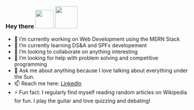 ### Hey there <img src="https://media.giphy.com/media/hvRJCLFzcasrR4ia7z/giphy.gif" width="50px"> <img src="https://media3.giphy.com/media/QWvra259h4LCvdJnxP/giphy.gif?cid=ecf05e47o1ene8yjspfu9bqla0ypv0mxnj8iz03wejdbz862&rid=giphy.gif&ct=g" width="60px">

- 🔭 I’m currently working on Web Development using the MERN Stack 
- 🌱 I’m currently learning DS&A and SPFx developement
- 👯 I’m looking to collaborate on anything interesting
- 🤔 I’m looking for help with problem solving and competitive programming
- 💬 Ask me about anything because I love talking about everything under the Sun. 
- 📫 Reach me here: <a rel="me" href="https://www.linkedin.com/in/sumitchakrabartiofficial/">LinkedIn</a>
- ⚡ Fun fact: I regularly find myself reading random articles on Wikipedia for fun. I play the guitar and love quizzing and debating! 


